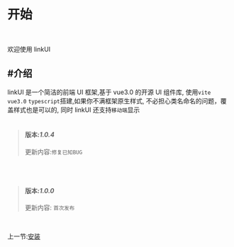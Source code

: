 # 开始

<br>

欢迎使用 linkUI
<br>

## #介绍

linkUI 是一个简洁的前端 UI 框架,基于 vue3.0 的开源 UI 组件库, 使用`vite` `vue3.0` `typescript`搭建,如果你不满框架原生样式, 不必担心类名命名的问题，覆盖样式也是可以的, 同时 linkUI 还支持`移动端`显示
<br>
<br>

> #### 版本:**_1.0.4_**
>
>  更新内容:`修复已知BUG`


<br>
<br>


> #### 版本:**_1.0.0_**
>
>  更新内容: `首次发布`


<br>

上一节:[安装](#/doc/install)
